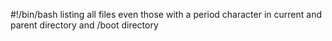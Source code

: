 #!/bin/bash
listing all files even those with a period character in current and parent directory and /boot directory


